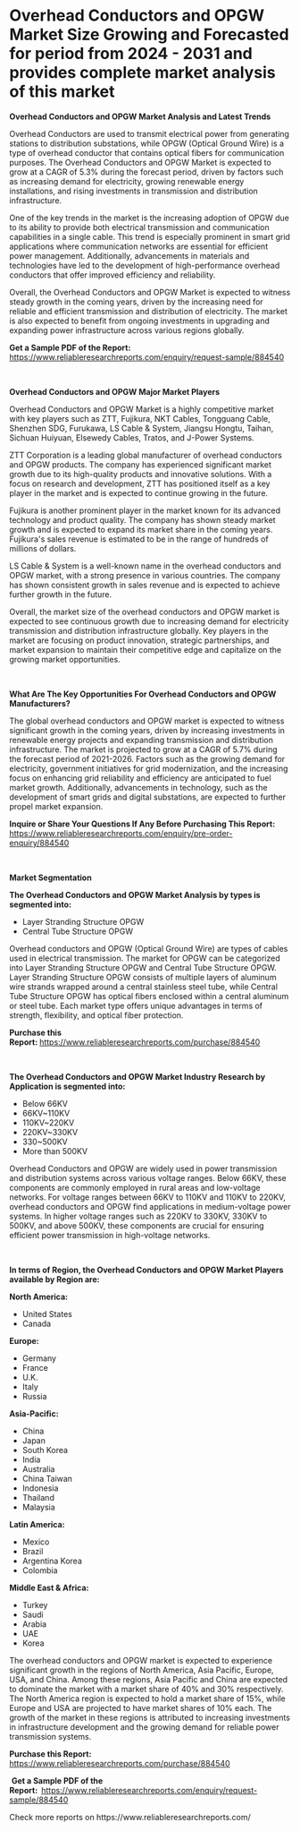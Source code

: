 <p><h1>Overhead Conductors and OPGW Market Size Growing and Forecasted for period from 2024 - 2031 and provides complete market analysis of this market</h1></p><p><strong>Overhead Conductors and OPGW Market Analysis and Latest Trends</strong></p>
<p><p>Overhead Conductors are used to transmit electrical power from generating stations to distribution substations, while OPGW (Optical Ground Wire) is a type of overhead conductor that contains optical fibers for communication purposes. The Overhead Conductors and OPGW Market is expected to grow at a CAGR of 5.3% during the forecast period, driven by factors such as increasing demand for electricity, growing renewable energy installations, and rising investments in transmission and distribution infrastructure.</p><p>One of the key trends in the market is the increasing adoption of OPGW due to its ability to provide both electrical transmission and communication capabilities in a single cable. This trend is especially prominent in smart grid applications where communication networks are essential for efficient power management. Additionally, advancements in materials and technologies have led to the development of high-performance overhead conductors that offer improved efficiency and reliability.</p><p>Overall, the Overhead Conductors and OPGW Market is expected to witness steady growth in the coming years, driven by the increasing need for reliable and efficient transmission and distribution of electricity. The market is also expected to benefit from ongoing investments in upgrading and expanding power infrastructure across various regions globally.</p></p>
<p><strong>Get a Sample PDF of the Report:&nbsp;</strong> <a href="https://www.reliableresearchreports.com/enquiry/request-sample/884540">https://www.reliableresearchreports.com/enquiry/request-sample/884540</a></p>
<p>&nbsp;</p>
<p><strong>Overhead Conductors and OPGW Major Market Players</strong></p>
<p><p>Overhead Conductors and OPGW Market is a highly competitive market with key players such as ZTT, Fujikura, NKT Cables, Tongguang Cable, Shenzhen SDG, Furukawa, LS Cable & System, Jiangsu Hongtu, Taihan, Sichuan Huiyuan, Elsewedy Cables, Tratos, and J-Power Systems.</p><p>ZTT Corporation is a leading global manufacturer of overhead conductors and OPGW products. The company has experienced significant market growth due to its high-quality products and innovative solutions. With a focus on research and development, ZTT has positioned itself as a key player in the market and is expected to continue growing in the future.</p><p>Fujikura is another prominent player in the market known for its advanced technology and product quality. The company has shown steady market growth and is expected to expand its market share in the coming years. Fujikura's sales revenue is estimated to be in the range of hundreds of millions of dollars.</p><p>LS Cable & System is a well-known name in the overhead conductors and OPGW market, with a strong presence in various countries. The company has shown consistent growth in sales revenue and is expected to achieve further growth in the future.</p><p>Overall, the market size of the overhead conductors and OPGW market is expected to see continuous growth due to increasing demand for electricity transmission and distribution infrastructure globally. Key players in the market are focusing on product innovation, strategic partnerships, and market expansion to maintain their competitive edge and capitalize on the growing market opportunities.</p></p>
<p>&nbsp;</p>
<p><strong>What Are The Key Opportunities For Overhead Conductors and OPGW Manufacturers?</strong></p>
<p><p>The global overhead conductors and OPGW market is expected to witness significant growth in the coming years, driven by increasing investments in renewable energy projects and expanding transmission and distribution infrastructure. The market is projected to grow at a CAGR of 5.7% during the forecast period of 2021-2026. Factors such as the growing demand for electricity, government initiatives for grid modernization, and the increasing focus on enhancing grid reliability and efficiency are anticipated to fuel market growth. Additionally, advancements in technology, such as the development of smart grids and digital substations, are expected to further propel market expansion.</p></p>
<p><strong>Inquire or Share Your Questions If Any Before Purchasing This Report:</strong> <a href="https://www.reliableresearchreports.com/enquiry/pre-order-enquiry/884540">https://www.reliableresearchreports.com/enquiry/pre-order-enquiry/884540</a></p>
<p>&nbsp;</p>
<p><strong>Market Segmentation</strong></p>
<p><strong>The Overhead Conductors and OPGW Market Analysis by types is segmented into:</strong></p>
<p><ul><li>Layer Stranding Structure OPGW</li><li>Central Tube Structure OPGW</li></ul></p>
<p><p>Overhead conductors and OPGW (Optical Ground Wire) are types of cables used in electrical transmission. The market for OPGW can be categorized into Layer Stranding Structure OPGW and Central Tube Structure OPGW. Layer Stranding Structure OPGW consists of multiple layers of aluminum wire strands wrapped around a central stainless steel tube, while Central Tube Structure OPGW has optical fibers enclosed within a central aluminum or steel tube. Each market type offers unique advantages in terms of strength, flexibility, and optical fiber protection.</p></p>
<p><strong>Purchase this Report:&nbsp;</strong><a href="https://www.reliableresearchreports.com/purchase/884540">https://www.reliableresearchreports.com/purchase/884540</a></p>
<p>&nbsp;</p>
<p><strong>The Overhead Conductors and OPGW Market Industry Research by Application is segmented into:</strong></p>
<p><ul><li>Below 66KV</li><li>66KV~110KV</li><li>110KV~220KV</li><li>220KV~330KV</li><li>330~500KV</li><li>More than 500KV</li></ul></p>
<p><p>Overhead Conductors and OPGW are widely used in power transmission and distribution systems across various voltage ranges. Below 66KV, these components are commonly employed in rural areas and low-voltage networks. For voltage ranges between 66KV to 110KV and 110KV to 220KV, overhead conductors and OPGW find applications in medium-voltage power systems. In higher voltage ranges such as 220KV to 330KV, 330KV to 500KV, and above 500KV, these components are crucial for ensuring efficient power transmission in high-voltage networks.</p></p>
<p>&nbsp;</p>
<p><strong>In terms of Region, the Overhead Conductors and OPGW Market Players available by Region are:</strong></p>
<p>
    <p> <strong> North America: </strong>
        <ul>
            <li>United States</li>
            <li>Canada</li>
        </ul>
        </p> 
    <p> <strong> Europe: </strong>
        <ul>
            <li>Germany</li>
            <li>France</li>
            <li>U.K.</li>
            <li>Italy</li>
            <li>Russia</li>
        </ul>
        </p> 
    <p> <strong> Asia-Pacific: </strong>
        <ul>
            <li>China</li>
            <li>Japan</li>
            <li>South Korea</li>
            <li>India</li>
            <li>Australia</li>
            <li>China Taiwan</li>
            <li>Indonesia</li>
            <li>Thailand</li>
            <li>Malaysia</li>
        </ul>
        </p> 
    <p> <strong> Latin America: </strong>
        <ul>
            <li>Mexico</li>
            <li>Brazil</li>
            <li>Argentina Korea</li>
            <li>Colombia</li>
        </ul>
        </p> 
    <p> <strong> Middle East & Africa: </strong>
        <ul>
            <li>Turkey</li>
            <li>Saudi</li>
            <li>Arabia</li>
            <li>UAE</li>
            <li>Korea</li>
        </ul>
    </p>
    </p>
<p><p>The overhead conductors and OPGW market is expected to experience significant growth in the regions of North America, Asia Pacific, Europe, USA, and China. Among these regions, Asia Pacific and China are expected to dominate the market with a market share of 40% and 30% respectively. The North America region is expected to hold a market share of 15%, while Europe and USA are projected to have market shares of 10% each. The growth of the market in these regions is attributed to increasing investments in infrastructure development and the growing demand for reliable power transmission systems.</p></p>
<p><strong>Purchase this Report: </strong><a href="https://www.reliableresearchreports.com/purchase/884540">https://www.reliableresearchreports.com/purchase/884540</a></p>
<p>&nbsp;<strong>Get a Sample PDF of the Report:&nbsp;&nbsp;</strong><a href="https://www.reliableresearchreports.com/enquiry/request-sample/884540">https://www.reliableresearchreports.com/enquiry/request-sample/884540</a></p>
<p><strong></strong></p>
<p>Check more reports on https://www.reliableresearchreports.com/</p>